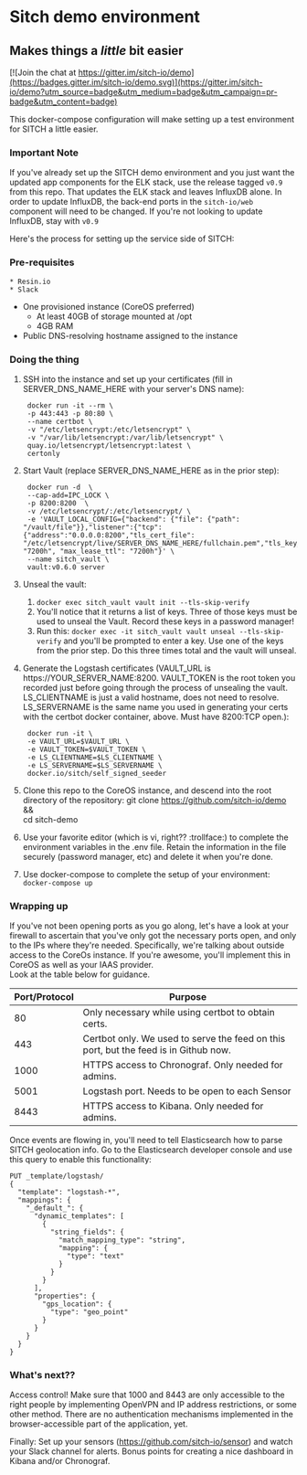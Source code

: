 # Sitch demo environment
## Makes things a _little_ bit easier

[![Join the chat at https://gitter.im/sitch-io/demo](https://badges.gitter.im/sitch-io/demo.svg)](https://gitter.im/sitch-io/demo?utm_source=badge&utm_medium=badge&utm_campaign=pr-badge&utm_content=badge)

This docker-compose configuration will make setting up a test environment for
SITCH a little easier.

### Important Note

If you've already set up the SITCH demo environment and you just want the
updated app components for the ELK stack, use the release tagged `v0.9` from
this repo.  That updates the ELK stack and leaves InfluxDB alone.  In order to
update InfluxDB, the back-end ports in the `sitch-io/web` component will need
to be changed.  If you're not looking to update InfluxDB, stay with `v0.9`



Here's the process for setting up the service side of SITCH:

### Pre-requisites
    * Resin.io
    * Slack
  * One provisioned instance (CoreOS preferred)
    * At least 40GB of storage mounted at /opt
    * 4GB RAM
  * Public DNS-resolving hostname assigned to the instance

### Doing the thing
1. SSH into the instance and set up your certificates (fill in
  SERVER_DNS_NAME_HERE with your server's DNS name):

        docker run -it --rm \
        -p 443:443 -p 80:80 \
        --name certbot \
        -v "/etc/letsencrypt:/etc/letsencrypt" \
        -v "/var/lib/letsencrypt:/var/lib/letsencrypt" \
        quay.io/letsencrypt/letsencrypt:latest \
        certonly

1. Start Vault (replace SERVER_DNS_NAME_HERE as in the prior step):

        docker run -d  \
        --cap-add=IPC_LOCK \
        -p 8200:8200  \
        -v /etc/letsencrypt/:/etc/letsencrypt/ \
        -e 'VAULT_LOCAL_CONFIG={"backend": {"file": {"path": "/vault/file"}},"listener":{"tcp":{"address":"0.0.0.0:8200","tls_cert_file": "/etc/letsencrypt/live/SERVER_DNS_NAME_HERE/fullchain.pem","tls_key_file":"/etc/letsencrypt/live/SERVER_DNS_NAME_HERE/privkey.pem"}},"default_lease_ttl": "7200h", "max_lease_ttl": "7200h"}' \
        --name sitch_vault \
        vault:v0.6.0 server

1. Unseal the vault:
    1. `docker exec sitch_vault vault init --tls-skip-verify`
    1. You'll notice that it returns a list of keys.  Three of those keys must
    be used to unseal the Vault.  Record these keys in a password manager!
    1. Run this: `docker exec -it sitch_vault vault unseal --tls-skip-verify`
    and you'll be prompted to enter a key.  Use one of the keys from the prior
    step.  Do this three times total and the vault will unseal.
1. Generate the Logstash certificates (VAULT_URL is
  https://YOUR_SERVER_NAME:8200. VAULT_TOKEN is the root token you recorded
  just before going through the process of unsealing the vault.  LS_CLIENTNAME
  is just a valid hostname, does not need to resolve.  LS_SERVERNAME is the
  same name you used in generating your certs with the certbot docker
  container, above. Must have 8200:TCP open.):

        docker run -it \
        -e VAULT_URL=$VAULT_URL \
        -e VAULT_TOKEN=$VAULT_TOKEN \
        -e LS_CLIENTNAME=$LS_CLIENTNAME \
        -e LS_SERVERNAME=$LS_SERVERNAME \
        docker.io/sitch/self_signed_seeder

1. Clone this repo to the CoreOS instance, and descend into the root directory
    of the repository:
        git clone https://github.com/sitch-io/demo && \
        cd sitch-demo
1. Use your favorite editor (which is vi, right?? :trollface:) to complete the
  environment variables in the .env file.  Retain the information in the file
  securely (password manager, etc) and delete it when you're done.
1. Use docker-compose to complete the setup of your environment:
    `docker-compose up`

### Wrapping up
If you've not been opening ports as you go along, let's have a look at your
firewall to ascertain that you've only got the necessary ports open, and only to
the IPs where they're needed.
Specifically, we're talking about outside access to the CoreOs instance.  If
you're awesome, you'll implement this in CoreOS as well as your IAAS provider.  
Look at the table below for guidance.

| Port/Protocol | Purpose                                                                               |
|---------------|---------------------------------------------------------------------------------------|
| 80            | Only necessary while using certbot to obtain certs.                                   |
| 443           | Certbot only.  We used to serve the feed on this port, but the feed is in Github now. |
| 1000          | HTTPS access to Chronograf.  Only needed for admins.                                  |
| 5001          | Logstash port.  Needs to be open to each Sensor                                       |
| 8443          | HTTPS access to Kibana.  Only needed for admins.                                      |

Once events are flowing in, you'll need to tell Elasticsearch how to parse
SITCH geolocation info.  Go to the Elasticsearch developer console and use this
query to enable this functionality:

```
PUT _template/logstash/
{
  "template": "logstash-*",
  "mappings": {
    "_default_": {
      "dynamic_templates": [
        {
          "string_fields": {
            "match_mapping_type": "string",
            "mapping": {
              "type": "text"
            }
          }
        }
      ],
      "properties": {
        "gps_location": {
          "type": "geo_point"
        }
      }
    }
  }
}

```

### What's next??
Access control!  Make sure that 1000 and 8443 are only accessible to the right
people by implementing OpenVPN and IP address restrictions, or some other
method.  There are no authentication mechanisms implemented in the
browser-accessible part of the application, yet.

Finally: Set up your sensors (https://github.com/sitch-io/sensor) and watch
your Slack channel for alerts.  Bonus points for creating a nice dashboard in
Kibana and/or Chronograf.

